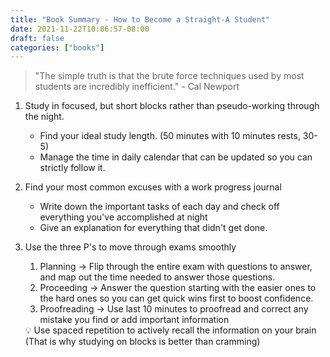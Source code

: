 ```yaml
---
title: "Book Summary - How to Become a Straight-A Student"
date: 2021-11-22T10:06:57-08:00
draft: false
categories: ["books"]
---
```


> "The simple truth is that the brute force techniques used by most students are incredibly inefficient." - Cal Newport
> 

1. Study in focused, but short blocks rather than pseudo-working through the night.
    - Find your ideal study length. (50 minutes with 10 minutes rests, 30-5)
    - Manage the time in daily calendar that can be updated so you can strictly follow it.
2. Find your most common excuses with a work progress journal
    - Write down the important tasks of each day and check off everything you've accomplished at night
    - Give an explanation for everything that didn't get done.
3. Use the three P's to move through exams smoothly
    1. Planning → Flip through the entire exam with questions to answer, and map out the time needed to answer those questions.
    2. Proceeding → Answer the question starting with the easier ones to the hard ones so you can get quick wins first to boost confidence.
    3. Proofreading → Use last 10 minutes to proofread and correct any mistake you find or add important information 
    
    <aside>
    💡 Use spaced repetition to actively recall the information on your brain (That is why studying on blocks is better than cramming)
    
    </aside>
